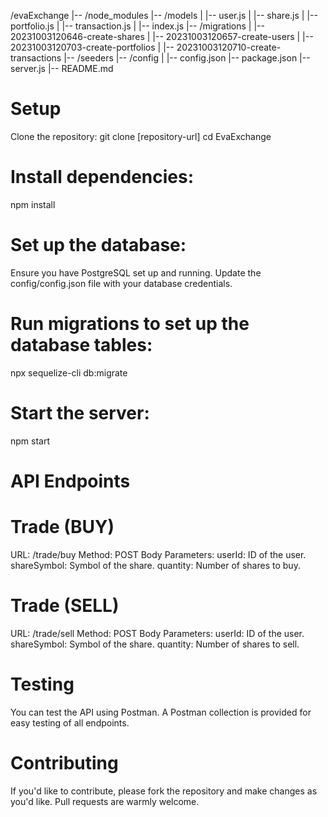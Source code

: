/evaExchange
|-- /node_modules
|-- /models
|   |-- user.js
|   |-- share.js
|   |-- portfolio.js
|   |-- transaction.js
|   |-- index.js
|-- /migrations
|   |-- 20231003120646-create-shares
|   |-- 20231003120657-create-users
|   |-- 20231003120703-create-portfolios
|   |-- 20231003120710-create-transactions
|-- /seeders
|-- /config
|   |-- config.json
|-- package.json
|-- server.js
|-- README.md 



# Setup

Clone the repository:
git clone [repository-url]
cd EvaExchange


# Install dependencies:
npm install


# Set up the database:
Ensure you have PostgreSQL set up and running.
Update the config/config.json file with your database credentials.


# Run migrations to set up the database tables:
npx sequelize-cli db:migrate


# Start the server:
npm start


# API Endpoints
# Trade (BUY)

URL: /trade/buy
Method: POST
Body Parameters:
userId: ID of the user.
shareSymbol: Symbol of the share.
quantity: Number of shares to buy.

# Trade (SELL)

URL: /trade/sell
Method: POST
Body Parameters:
userId: ID of the user.
shareSymbol: Symbol of the share.
quantity: Number of shares to sell.


# Testing
You can test the API using Postman. A Postman collection is provided for easy testing of all endpoints.


# Contributing
If you'd like to contribute, please fork the repository and make changes as you'd like. Pull requests are warmly welcome.
